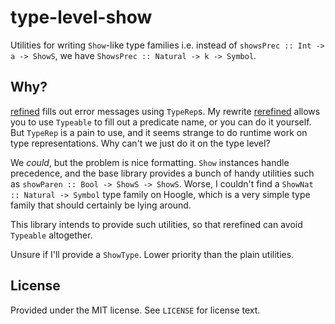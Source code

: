 # type-level-show
Utilities for writing `Show`-like type families i.e. instead of `showsPrec
:: Int -> a -> ShowS`, we have `ShowsPrec :: Natural -> k -> Symbol`.

## Why?
[refined-hackage]: https://hackage.haskell.org/package/refined
[rerefined-hackage]: https://hackage.haskell.org/package/rerefined

[refined][refined-hackage] fills out error messages using `TypeRep`s. My rewrite
[rerefined][rerefined-hackage] allows you to use `Typeable` to fill out a
predicate name, or you can do it yourself. But `TypeRep` is a pain to use, and
it seems strange to do runtime work on type representations. Why can't we just
do it on the type level?

We _could_, but the problem is nice formatting. `Show` instances handle
precedence, and the base library provides a bunch of handy utilities such as
`showParen :: Bool -> ShowS -> ShowS`. Worse, I couldn't find a `ShowNat ::
Natural -> Symbol` type family on Hoogle, which is a very simple type family
that should certainly be lying around.

This library intends to provide such utilities, so that rerefined can avoid
`Typeable` altogether.

Unsure if I'll provide a `ShowType`. Lower priority than the plain utilities.

## License
Provided under the MIT license. See `LICENSE` for license text.
